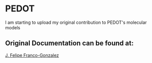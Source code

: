 # PEDOT
I am starting to upload my original contribution to PEDOT's molecular models

## Original Documentation can be found at:
[J. Felipe Franco-Gonzalez](https://scholar.google.com/citations?user=oKKoeZQAAAAJ&hl=en)
